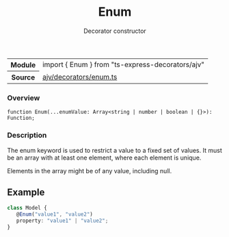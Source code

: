 <header class="symbol-info-header">    <h1 id="enum">Enum</h1>    <label class="symbol-info-type-label decorator">Decorator</label>    <label class="api-type-label constructor">constructor</label>  </header>
<section class="symbol-info">      <table class="is-full-width">        <tbody>        <tr>          <th>Module</th>          <td>            <div class="lang-typescript">                <span class="token keyword">import</span> { Enum }                 <span class="token keyword">from</span>                 <span class="token string">"ts-express-decorators/ajv"</span>                            </div>          </td>        </tr>        <tr>          <th>Source</th>          <td>            <a href="https://romakita.github.io/ts-express-decorators/#//blob/v2.14.1/src/ajv/decorators/enum.ts#L0-L0">                ajv/decorators/enum.ts            </a>        </td>        </tr>                </tbody>      </table>    </section>

### Overview

<pre><code class="typescript-lang">function <span class="token function">Enum</span><span class="token punctuation">(</span>...enumValue<span class="token punctuation">:</span> Array<<span class="token keyword">string</span> | <span class="token keyword">number</span> | <span class="token keyword">boolean</span> | <span class="token punctuation">{</span><span class="token punctuation">}</span>><span class="token punctuation">)</span><span class="token punctuation">:</span> Function<span class="token punctuation">;</span></code></pre>

### Description

The enum keyword is used to restrict a value to a fixed set of values.
It must be an array with at least one element, where each element is unique.

Elements in the array might be of any value, including null.

## Example

```typescript
class Model {
   @Enum("value1", "value2")
   property: "value1" | "value2";
}
```
